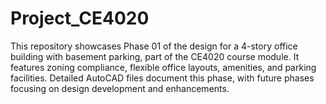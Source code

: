 # Project_CE4020
This repository showcases Phase 01 of the design for a 4-story office building with basement parking, part of the CE4020 course module. It features zoning compliance, flexible office layouts, amenities, and parking facilities. Detailed AutoCAD files document this phase, with future phases focusing on design development and enhancements.
